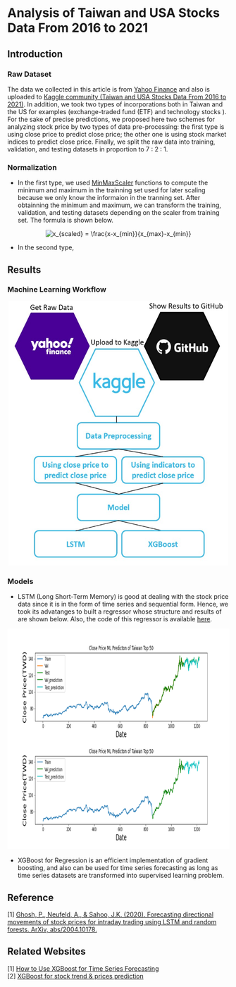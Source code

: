 # Analysis of Taiwan and USA Stocks Data From 2016 to 2021
## Introduction

### Raw Dataset
The data we collected in this article is from [Yahoo Finance](https://finance.yahoo.com/) and also is uploaded to [Kaggle community (Taiwan and USA Stocks Data From 2016 to 2021)](https://www.kaggle.com/pentiumlin/taiwan-and-usa-stocks-data). In addition, we took two types of incorporations both in Taiwan and the US for examples (exchange-traded fund (ETF) and technology stocks ). For the sake of precise predictions, we proposed here two schemes for analyzing stock price by two types of data pre-processing: the first type is using close price to predict close price; the other one is using stock market indices to predict close price. Finally, we split the raw data into training, validation, and testing datasets in proportion to 7 : 2 : 1.

### Normalization
- In the first type, we used [MinMaxScaler](https://scikit-learn.org/stable/modules/generated/sklearn.preprocessing.MinMaxScaler.html) functions to compute the minimum and maximum in the trainning set used for later scaling because we only know the informaion in the tranning set. After obtainning the minimum and maximum, we can transform the training, validation, and testing datasets depending on the scaler from training set. The formula is shown below.
<div align=center>
<img src="https://latex.codecogs.com/svg.image?x_{scaled}&space;=&space;\frac{x-x_{min}}{x_{max}-x_{min}}" title="x_{scaled} = \frac{x-x_{min}}{x_{max}-x_{min}}" />
<div align=left>

- In the second type,

## Results
### Machine Learning Workflow
<div align=center>
<img src="https://github.com/Tzu-Liang/Analysis_of_Taiwan-and-USA-Stocks-Data-From-2016-to-2021/blob/main/workflow.jpg" alt="Workflow" width="500" height="600">
<div align=left>

### Models
- LSTM (Long Short-Term Memory) is good at dealing with the stock price data since it is in the form of time series and sequential form. Hence, we took its advatanges to built a regressor whose structure and results of are shown below. Also, the code of this regressor is available [here](https://github.com/Tzu-Liang/Analysis_of_Taiwan-and-USA-Stocks-Data-From-2016-to-2021/blob/main/lstm-stocks-prediction.ipynb).
<div align=center>
<img src="https://github.com/Tzu-Liang/Analysis_of_Taiwan-and-USA-Stocks-Data-From-2016-to-2021/blob/main/0050.png" alt="Workflow" width="600" height="500">
<div align=left> 
  

- XGBoost for Regression is an efficient implementation of gradient boosting, and also can be used for time series forecasting as long as time series datasets are transformed into supervised learning problem.

## Reference
[1] [Ghosh, P., Neufeld, A., & Sahoo, J.K. (2020). Forecasting directional movements of stock prices for intraday trading using LSTM and random forests. ArXiv, abs/2004.10178.](https://arxiv.org/abs/2004.10178)  


## Related Websites
[1] [How to Use XGBoost for Time Series Forecasting](https://machinelearningmastery.com/xgboost-for-time-series-forecasting/)  
[2] [XGBoost for stock trend & prices prediction](https://www.kaggle.com/mtszkw/xgboost-for-stock-trend-prices-prediction)

